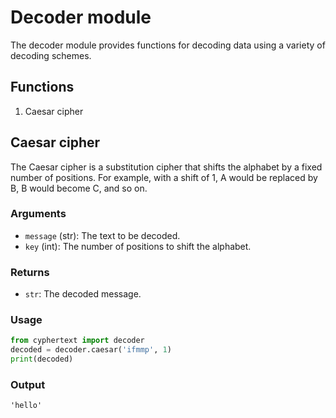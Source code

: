 # Decoder module

The decoder module provides functions for decoding data using a variety of decoding schemes.

## Functions
1. Caesar cipher

## Caesar cipher
The Caesar cipher is a substitution cipher that shifts the alphabet by a fixed number of positions. For example, with a shift of 1, A would be replaced by B, B would become C, and so on.

### Arguments
- `message` (str): The text to be decoded.
- `key` (int): The number of positions to shift the alphabet.

### Returns
- `str`: The decoded message.

### Usage
```python
from cyphertext import decoder
decoded = decoder.caesar('ifmmp', 1)
print(decoded)
```
### Output
```
'hello'
```
